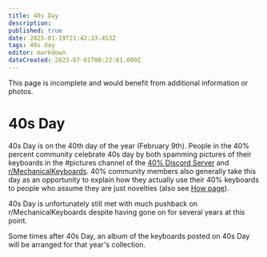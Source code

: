 ```yaml
---
title: 40s Day
description: 
published: true
date: 2025-01-19T21:42:33.453Z
tags: 40s day
editor: markdown
dateCreated: 2023-07-01T00:22:01.009Z
---
```


This page is incomplete and would benefit from additional information or photos.
# 40s Day

40s Day is on the 40th day of the year (February 9th). People in the 40% percent community celebrate 40s day by both spamming pictures of their keyboards in the #pictures channel of the [40% Discord Server](https://discord.gg/40percent) and [r/MechanicalKeyboards](https://www.reddit.com/r/MechanicalKeyboards/). 40% community members also generally take this day as an opportunity to explain how they actually use their 40% keyboards to people who assume they are just novelties (also see [How page](how)). 

40s Day is unfortunately still met with much pushback on r/MechanicalKeyboards despite having gone on for several years at this point. 

Some times after 40s Day, an album of the keyboards posted on 40s Day will be arranged for that year's collection.